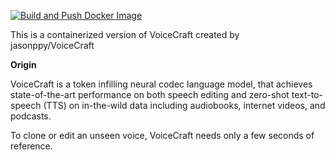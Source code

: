 [![Build and Push Docker Image](https://github.com/xtr0py/VoiceCraft_Docker/actions/workflows/docker-publish.yml/badge.svg)](https://github.com/xtr0py/VoiceCraft_Docker/actions/workflows/docker-publish.yml)


This is a containerized version of VoiceCraft created by jasonppy/VoiceCraft

**Origin**

VoiceCraft is a token infilling neural codec language model, that achieves state-of-the-art performance on both speech editing and zero-shot text-to-speech (TTS) on in-the-wild data including audiobooks, internet videos, and podcasts.

To clone or edit an unseen voice, VoiceCraft needs only a few seconds of reference.
